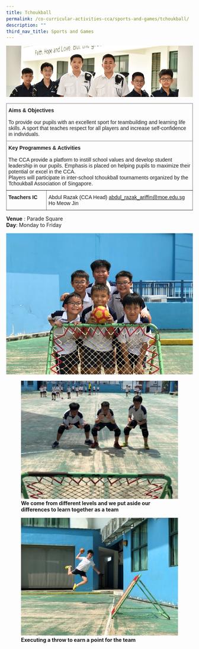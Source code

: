 ```yaml
---
title: Tchoukball
permalink: /co-curricular-activities-cca/sports-and-games/tchoukball/
description: ""
third_nav_title: Sports and Games
---
```

![](/images/Website%20Banners%20Subpage/948x260%20masterhead%20-%20Co%20Curricular%20Activities4.jpg)
<style type="text/css">
.tg  {border-collapse:collapse;border-spacing:0;}
.tg td{border-color:black;border-style:solid;border-width:1px;font-family:Arial, sans-serif;font-size:14px;
  overflow:hidden;padding:10px 5px;word-break:normal;}
.tg th{border-color:black;border-style:solid;border-width:1px;font-family:Arial, sans-serif;font-size:14px;
  font-weight:normal;overflow:hidden;padding:10px 5px;word-break:normal;}
.tg .tg-0pky{border-color:inherit;text-align:left;vertical-align:top}
</style>
<table class="tg">
<thead>
  <tr>
    <th class="tg-0pky" colspan="2"><span style="font-weight:bold">Aims &amp; Objectives</span><br><br><span style="font-weight:400;font-style:normal">To provide our pupils with an excellent sport for teambuilding and learning life skills. A sport that teaches respect for all players and increase self-confidence in individuals.</span><br></th>
  </tr>
</thead>
<tbody>
  <tr>
    <td class="tg-0pky" colspan="2"><span style="font-weight:bold">Key Programmes &amp; Activities</span><br><br>The CCA provide a platform to instill school values and develop student leadership in our pupils. Emphasis is placed on helping pupils to maximize their potential or excel in the CCA.<br>Players will participate in inter-school tchoukball tournaments organized by the Tchoukball Association of Singapore.<br></td>
  </tr>
  <tr>
    <td class="tg-0pky"><span style="font-weight:bold">Teachers IC</span></td>
    <td class="tg-0pky">Abdul Razak (CCA Head) <a href="mailto:abdul_razak_ariffin@moe.edu.sg" target="_blank" rel="noopener noreferrer">abdul_razak_ariffin@moe.edu.sg</a><br>Ho Meow Jin</td>
  </tr>
</tbody>
</table>

**Venue** : Parade Square
<br>
**Day**: Monday to Friday
 


![](/images/Different%20levels%20working%20as%20team.jpg)
<figure>
<img src="/images/Catching%20the%20ball.jpg">
<figcaption> <strong>We come from different levels and we put aside our differences to learn together as a team</strong> </figcaption>
</figure>

<figure>
<img src="/images/Aiming%20the%20ball%20to%20score%20point.jpg">
<figcaption> <strong>Executing a throw to earn a point for the team</strong> </figcaption>
</figure>
